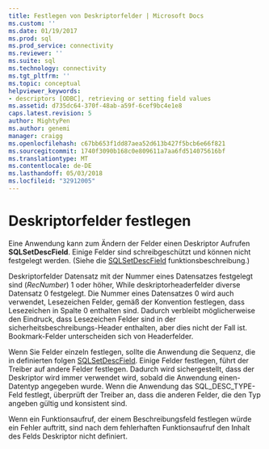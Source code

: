 ```yaml
---
title: Festlegen von Deskriptorfelder | Microsoft Docs
ms.custom: ''
ms.date: 01/19/2017
ms.prod: sql
ms.prod_service: connectivity
ms.reviewer: ''
ms.suite: sql
ms.technology: connectivity
ms.tgt_pltfrm: ''
ms.topic: conceptual
helpviewer_keywords:
- descriptors [ODBC], retrieving or setting field values
ms.assetid: d735dc64-370f-48ab-a59f-6cef9bc4e1e8
caps.latest.revision: 5
author: MightyPen
ms.author: genemi
manager: craigg
ms.openlocfilehash: c67bb653f1dd87aea52d613b427f5bcb6e66f821
ms.sourcegitcommit: 1740f3090b168c0e809611a7aa6fd514075616bf
ms.translationtype: MT
ms.contentlocale: de-DE
ms.lasthandoff: 05/03/2018
ms.locfileid: "32912005"
---
```

# <a name="setting-descriptor-fields"></a>Deskriptorfelder festlegen
Eine Anwendung kann zum Ändern der Felder einen Deskriptor Aufrufen **SQLSetDescField**. Einige Felder sind schreibgeschützt und können nicht festgelegt werden. (Siehe die [SQLSetDescField](../../../odbc/reference/syntax/sqlsetdescfield-function.md) funktionsbeschreibung.)  
  
 Deskriptorfelder Datensatz mit der Nummer eines Datensatzes festgelegt sind (*RecNumber*) 1 oder höher, While deskriptorheaderfelder diverse Datensatz 0 festgelegt. Die Nummer eines Datensatzes 0 wird auch verwendet, Lesezeichen Felder, gemäß der Konvention festlegen, dass Lesezeichen in Spalte 0 enthalten sind. Dadurch verbleibt möglicherweise den Eindruck, dass Lesezeichen Felder sind in der sicherheitsbeschreibungs-Header enthalten, aber dies nicht der Fall ist. Bookmark-Felder unterscheiden sich von Headerfelder.  
  
 Wenn Sie Felder einzeln festlegen, sollte die Anwendung die Sequenz, die in definierten folgen [SQLSetDescField](../../../odbc/reference/syntax/sqlsetdescfield-function.md). Einige Felder festlegen, führt der Treiber auf andere Felder festlegen. Dadurch wird sichergestellt, dass der Deskriptor wird immer verwendet wird, sobald die Anwendung einen-Datentyp angegeben wurde. Wenn die Anwendung das SQL_DESC_TYPE-Feld festlegt, überprüft der Treiber an, dass die anderen Felder, die den Typ angeben gültig und konsistent sind.  
  
 Wenn ein Funktionsaufruf, der einem Beschreibungsfeld festlegen würde ein Fehler auftritt, sind nach dem fehlerhaften Funktionsaufruf den Inhalt des Felds Deskriptor nicht definiert.
